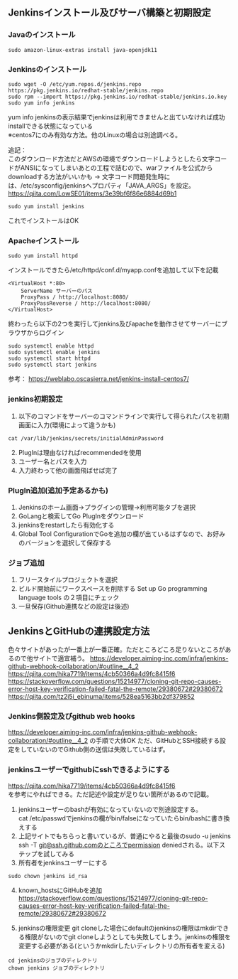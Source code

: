 ## Jenkinsインストール及びサーバ構築と初期設定

### Javaのインストール
```
sudo amazon-linux-extras install java-openjdk11   
```
### Jenkinsのインストール
```
sudo wget -O /etc/yum.repos.d/jenkins.repo https://pkg.jenkins.io/redhat-stable/jenkins.repo
sudo rpm --import https://pkg.jenkins.io/redhat-stable/jenkins.io.key
sudo yum info jenkins
```
yum info jenkinsの表示結果でjenkinsは利用できませんと出ていなければ成功 installできる状態になっている   
※centos7にのみ有効な方法。他のLinuxの場合は別途調べる。

追記：   
このダウンロード方法だとAWSの環境でダウンロードしようとしたら文字コードがANSIになってしまいあとの工程で詰むので、warファイルを公式からdownloadする方法がいいかも
→
文字コード問題発生時には、/etc/sysconfig/jenkinsへプロパティ「JAVA_ARGS」を設定。
https://qiita.com/LowSE01/items/3e39bf6f86e6884d69b1

```
sudo yum install jenkins
```
これでインストールはOK   

### Apacheインストール

```
sudo yum install httpd
```
インストールできたら/etc/httpd/conf.d/myapp.confを追加して以下を記載   

```
<VirtualHost *:80>
    ServerName サーバーのパス
    ProxyPass / http://localhost:8080/
    ProxyPassReverse / http://localhost:8080/ 
</VirtualHost>
```

終わったら以下の2つを実行してjenkins及びapacheを動作させてサーバーにブラウザからログイン   

```
sudo systemctl enable httpd
sudo systemctl enable jenkins
sudo systemctl start httpd
sudo systemctl start jenkins
```
参考：
https://weblabo.oscasierra.net/jenkins-install-centos7/

### jenkins初期設定
1. 以下のコマンドをサーバーのコマンドラインで実行して得られたパスを初期画面に入力(環境によって違うかも)
```
cat /var/lib/jenkins/secrets/initialAdminPassword
```
2. PlugInは理由なければrecommendedを使用
3. ユーザー名とパスを入力
4. 入力終わって他の画面飛ばせば完了
### PlugIn追加(追加予定あるかも)
1. Jenkinsのホーム画面→プラグインの管理→利用可能タブを選択
2. GoLangと検索してGo PlugInをダウンロード
3. jenkinsをrestartしたら有効化する
4. Global Tool ConfigurationでGoを追加の欄が出ているはずなので、お好みのバージョンを選択して保存する

### ジョブ追加
1. フリースタイルプロジェクトを選択
2. ビルド開始前にワークスペースを削除する Set up Go programming language tools の２項目にチェック
3. 一旦保存(Github連携などの設定は後述)

## JenkinsとGitHubの連携設定方法
色々サイトがあったが一番上が一番正確。ただところどころ足りないところがあるので他サイトで適宜補う。
https://developer.aiming-inc.com/infra/jenkins-github-webhook-collaboration/#outline__4_2
https://qiita.com/hika7719/items/4cb50366a4d9fc8415f6
https://stackoverflow.com/questions/15214977/cloning-git-repo-causes-error-host-key-verification-failed-fatal-the-remote/29380672#29380672
https://qiita.com/tz2i5i_ebinuma/items/528ea5163bb2df379852

### Jenkins側設定及びgithub web hooks
https://developer.aiming-inc.com/infra/jenkins-github-webhook-collaboration/#outline__4_2
の手順で大体OK
ただ、GitHubとSSH接続する設定をしていないのでGithub側の送信は失敗しているはず。

### jenkinsユーザーでgithubにsshできるようにする
https://qiita.com/hika7719/items/4cb50366a4d9fc8415f6   
を参考にやればできる。ただ記述や設定が足りない箇所があるので記載。
1. jenkinsユーザーのbashが有効になっていないので別途設定する。   
cat /etc/passwdでjenkinsの欄がbin/falseになっていたらbin/bashに書き換えする   
2. 上記サイトでもちらっと書いているが、普通にやると最後のsudo -u jenkins ssh -T git@ssh.github.comのところでpermission deniedされる。以下ステップを試してみる
3. 所有者をjenkinsユーザーにする
```
sudo chown jenkins id_rsa
```
4. known_hostsにGitHubを追加
https://stackoverflow.com/questions/15214977/cloning-git-repo-causes-error-host-key-verification-failed-fatal-the-remote/29380672#29380672

5. jenkinsの権限変更
git cloneした場合にdefaultのjenkinsの権限はmkdirできる権限がないのでgit cloneしようとしても失敗してしまう。jenkinsの権限を変更する必要がある(というかmkdirしたいディレクトリの所有者を変える)
```
cd jenkinsのジョブのディレクトリ
chown jenkins ジョブのディレクトリ
```

